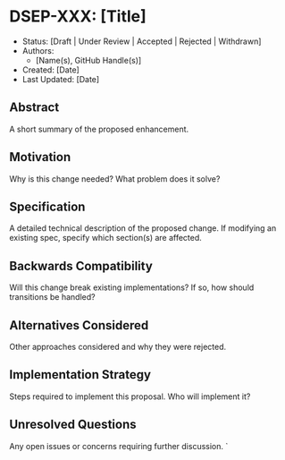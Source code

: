 # DSEP-XXX: [Title]
* Status: [Draft | Under Review | Accepted | Rejected | Withdrawn]
* Authors: 
  * [Name(s), GitHub Handle(s)]
* Created: [Date]
* Last Updated: [Date]

## **Abstract**
A short summary of the proposed enhancement.

## **Motivation**
Why is this change needed? What problem does it solve?

## **Specification**
A detailed technical description of the proposed change. If modifying an existing spec, specify which section(s) are affected.

## **Backwards Compatibility**
Will this change break existing implementations? If so, how should transitions be handled?

## **Alternatives Considered**
Other approaches considered and why they were rejected.

## **Implementation Strategy**
Steps required to implement this proposal. Who will implement it?

## **Unresolved Questions**
Any open issues or concerns requiring further discussion.
`
